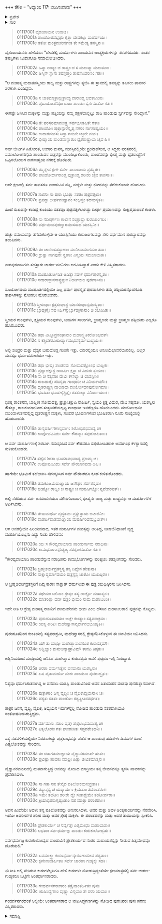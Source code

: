 +++
title = "ಅಧ್ಯಾಯ 117: ಋಷಿಸಂವಾದಃ"
+++

<details><summary>ಪ್ರವೇಶ</summary>


।।   ಓಂ ಓಂ ನಮೋ ನಾರಾಯಣಾಯ।।   ಶ್ರೀ ವೇದವ್ಯಾಸಾಯ ನಮಃ ।।

ಶ್ರೀ ಕೃಷ್ಣದ್ವೈಪಾಯನ ವೇದವ್ಯಾಸ ವಿರಚಿತ  

**ಶ್ರೀ ಮಹಾಭಾರತ**

**ಆದಿ ಪರ್ವ**

**ಸಂಭವ ಪರ್ವ**

**ಅಧ್ಯಾಯ 117**

</details>


<details><summary>ಸಾರ</summary>

ತಾಪಸರು ಪಾಂಡವರನ್ನೂ ಕುಂತಿಯನ್ನೂ ಕರೆದುಕೊಂಡು ಹಸ್ತಿನಾಪುರವನ್ನು ತಲುಪುವುದು (1-8). ಪಾಂಡವರ ಜನನ ಮತ್ತು ಪಾಂಡು-ಮಾದ್ರಿಯರ ಮರಣದ ಕುರಿತು ಹೇಳಿ, ಕುಂತಿ ಮತ್ತು ಪಾಂಡವರು ಅಲ್ಲಿಯೇ ಬಿಟ್ಟು ತಾಪಸರು ಅಂತರ್ಧಾನರಾದುದು (9-33).

</details>


> 01117001 ವೈಶಂಪಾಯನ ಉವಾಚ।  
01117001a ಪಾಂಡೋರವಭೃಥಂ ಕೃತ್ವಾ ದೇವಕಲ್ಪಾ ಮಹರ್ಷಯಃ।   
01117001c ತತೋ ಮಂತ್ರಮಕುರ್ವಂತ ತೇ ಸಮೇತ್ಯ ತಪಸ್ವಿನಃ।।

ವೈಶಂಪಾಯನನು ಹೇಳಿದನು: “ದೇವಕಲ್ಪಿ ಮಹರ್ಷಿಗಳು ಪಾಂಡುವಿನ ಅಂತ್ಯಕ್ರಿಯೆಗಳನ್ನು ನೆರವೇರಿಸಿದರು. ನಂತರ ತಪಸ್ವಿಗಳು ಒಂದುಗೂಡಿ ಸಮಾಲೋಚಿಸಿದರು.

> 01117002a ಹಿತ್ವಾ ರಾಜ್ಯಂ ಚ ರಾಷ್ಟ್ರಂ ಚ ಸ ಮಹಾತ್ಮಾ ಮಹಾತಪಾಃ।  
01117002c ಅಸ್ಮಿನ್ ಸ್ಥಾನೇ ತಪಸ್ತಪ್ತುಂ ತಾಪಸಾಂಶರಣಂ ಗತಃ।।

“ಆ ಮಹಾತ್ಮ ಮಹಾತಪಸ್ವಿಯು ರಾಜ್ಯ ಮತ್ತು ರಾಷ್ಟ್ರಗಳನ್ನು ತ್ಯಜಿಸಿ ಈ ಸ್ಥಾನದಲ್ಲಿ ತಪಸ್ಸನ್ನು ತಪಿಸಲು ತಾಪಸರ ಶರಣಾಗಿ ಬಂದಿದ್ದನು.

> 01117003a ಸ ಜಾತಮಾತ್ರಾನ್ಪುತ್ರಾಂಶ್ಚ ದಾರಾಂಶ್ಚ ಭವತಾಮಿಹ।  
01117003c ಪ್ರದಾಯೋಪನಿಧಿಂ ರಾಜಾ ಪಾಂಡುಃ ಸ್ವರ್ಗಮಿತೋ ಗತಃ।।

ಈಗಷ್ಟೇ ಜನಿಸಿದ ಮಕ್ಕಳನ್ನು ಮತ್ತು ಪತ್ನಿಯನ್ನು ನಮ್ಮ ರಕ್ಷಣೆಯಲ್ಲಿಟ್ಟು ರಾಜ ಪಾಂಡುವು ಸ್ವರ್ಗವನ್ನು ಸೇರಿದ್ದಾನೆ.”

> 01117004a ತೇ ಪರಸ್ಪರಮಾಮಂತ್ರ್ಯ ಸರ್ವಭೂತಹಿತೇ ರತಾಃ।  
01117004c ಪಾಂಡೋಃ ಪುತ್ರಾನ್ಪುರಸ್ಕೃತ್ಯ ನಗರಂ ನಾಗಸಾಹ್ವಯಂ।।  
01117005a ಉದಾರಮನಸಃ ಸಿದ್ಧಾ ಗಮನೇ ಚಕ್ರಿರೇ ಮನಃ।  
01117005c ಭೀಷ್ಮಾಯ ಪಾಂಡವಾನ್ದಾತುಂ ಧೃತರಾಷ್ಟ್ರಾಯ ಚೈವ ಹಿ।।

ಸರ್ವ ಜೀವಿಗಳ ಹಿತೋರತ, ಉದಾರ ಮನಸ್ಕ, ಮನಸ್ಸಿನಲ್ಲಿಯೇ ಪ್ರಯಾಣಿಸುವ, ಆ ಸಿದ್ಧರು ಪರಸ್ಪರರಲ್ಲಿ ಸಮಾಲೋಚನೆಗೈದು ಪಾಂಡುವಿನ ಪುತ್ರರನ್ನು ಮುಂದಿಟ್ಟುಕೊಂಡು, ಪಾಂಡವರನ್ನು ಭೀಷ್ಮ ಮತ್ತು ಧೃತರಾಷ್ಟ್ರನಿಗೆ ಒಪ್ಪಿಸಲೋಸುಗ ನಾಗಸಾಹ್ವಯ ನಗರಕ್ಕೆ ಹೊರಟರು.

> 01117006a ತಸ್ಮಿನ್ನೇವ ಕ್ಷಣೇ ಸರ್ವೇ ತಾನಾದಾಯ ಪ್ರತಸ್ಥಿರೇ।  
01117006c ಪಾಂಡೋರ್ದಾರಾಂಶ್ಚ ಪುತ್ರಾಂಶ್ಚ ಶರೀರಂ ಚೈವ ತಾಪಸಾಃ।।

ಅದೇ ಕ್ಷಣದಲ್ಲಿ ಸರ್ವ ತಾಪಸರೂ ಪಾಂಡುವಿನ ಪತ್ನಿ, ಮಕ್ಕಳು ಮತ್ತು ಶರೀರವನ್ನು ತೆಗೆದುಕೊಂಡು ಹೊರಟರು.

> 01117007a ಸುಖಿನೀ ಸಾ ಪುರಾ ಭೂತ್ವಾ ಸತತಂ ಪುತ್ರವತ್ಸಲಾ।   
01117007c ಪ್ರಪನ್ನಾ ದೀರ್ಘಮಧ್ವಾನಂ ಸಂಕ್ಷಿಪ್ತಂ ತದಮನ್ಯತ।।

ಹಿಂದೆ ಸುಖವನ್ನೇ ಕಂಡಿದ್ದ ಕುಂತಿಯು ಸತತವೂ ಪುತ್ರವತ್ಸಳಲಾಗಿದ್ದು ದೀರ್ಘ ಪ್ರಯಾಣವನ್ನು ಸಂಕ್ಷಿಪ್ತವಾದಂತೆ ಕಂಡಳು.

> 01117008a ಸಾ ನದೀರ್ಘೇಣ ಕಾಲೇನ ಸಂಪ್ರಾಪ್ತಾ ಕುರುಜಾಂಗಲಂ।  
01117008c ವರ್ಧಮಾನಪುರದ್ವಾರಮಾಸಸಾದ ಯಶಸ್ವಿನೀ।।

ಹೆಚ್ಚು ಸಮಯವನ್ನು ತೆಗೆದುಕೊಳ್ಳದೇ ಆ ಯಶಸ್ವಿನಿಯು ಕುರುಜಂಗಲವನ್ನು ಸೇರಿ ವರ್ಧಮಾನ ಪುರದ್ವಾರವನ್ನು ತಲುಪಿದಳು.

> 01117009a ತಂ ಚಾರಣಸಹಸ್ರಾಣಾಂ ಮುನೀನಾಮಾಗಮಂ ತದಾ।  
01117009c ಶ್ರುತ್ವಾ ನಾಗಪುರೇ ನೄಣಾಂ ವಿಸ್ಮಯಃ ಸಮಜಾಯತ।।

ನಾಗಪುರವಾಸಿಗಳು ಸಹಸ್ರಾರು ಚಾರಣ-ಮುನಿಗಳು ಆಗಮಿಸಿದ್ದಾರೆ ಎಂದು ಕೇಳಿ ವಿಸ್ಮಿತರಾದರು.

> 01117010a ಮುಹೂರ್ತೋದಿತ ಆದಿತ್ಯೇ ಸರ್ವೇ ಧರ್ಮಪುರಸ್ಕೃತಾಃ।   
01117010c ಸದಾರಾಸ್ತಾಪಸಾನ್ದ್ರಷ್ಟುಂ ನಿರ್ಯಯುಃ ಪುರವಾಸಿನಃ।।

ಸೂರ್ಯೋದಯ ಮುಹೂರ್ತದಲ್ಲಿಯೇ ಎಲ್ಲ ಧರ್ಮ ಪುರಸ್ಕೃತ ಪುರವಾಸಿಗಳು ತಮ್ಮ ಪತ್ನಿಯರನ್ನೊಡಗೂಡಿ ತಾಪಸಿಗಳನ್ನು ನೋಡಲು ಹೊರಬಂದರು.

> 01117011a ಸ್ತ್ರೀಸಂಘಾಃ ಕ್ಷತ್ರಸಂಘಾಶ್ಚ ಯಾನಸಂಘಾನ್ಸಮಾಸ್ಥಿತಾಃ।  
01117011c ಬ್ರಾಹ್ಮಣೈಃ ಸಹ ನಿರ್ಜಗ್ಮುರ್ಬ್ರಾಹ್ಮಣಾನಾಂ ಚ ಯೋಷಿತಃ।।

ಸ್ತ್ರೀಯರ ಗುಂಪುಗಳು, ಕ್ಷತ್ರಿಯರ ಗುಂಪುಗಳು, ಬಂಡಿಗಳ ಸಾಲುಗಳು, ಬ್ರಾಹ್ಮಣರು ಮತ್ತು ಬ್ರಾಹ್ಮಣ ಪತ್ನಿಯರು ಎಲ್ಲರೂ ಹೊರಬಂದರು.

> 01117012a ತಥಾ ವಿಟ್ಶೂದ್ರಸಂಘಾನಾಂ ಮಹಾನ್ವ್ಯತಿಕರೋಽಭವತ್।  
01117012c ನ ಕಶ್ಚಿದಕರೋದೀರ್ಷ್ಯಾಮಭವನ್ಧರ್ಮಬುದ್ಧಯಃ।।

ಅಲ್ಲಿ ಶೂದ್ರರ ಮತ್ತು ವೈಶ್ಯರ ಬಹುದೊಡ್ಡ ಗುಂಪೇ ಇತ್ತು. ಯಾರಲ್ಲಿಯೂ ಅಸೂಯೆಭಾವನೆಯಿರಲಿಲ್ಲ. ಎಲ್ಲರ ಮನಸ್ಸೂ ಧರ್ಮದಮೇಲೆಯೇ ಇತ್ತು.

> 01117013a ತಥಾ ಭೀಷ್ಮಃ ಶಾಂತನವಃ ಸೋಮದತ್ತೋಽಥ ಬಾಹ್ಲಿಕಃ।  
01117013c ಪ್ರಜ್ಞಾಚಕ್ಷುಶ್ಚ ರಾಜರ್ಷಿಃ ಕ್ಷತ್ತಾ ಚ ವಿದುರಃ ಸ್ವಯಂ।।  
01117014a ಸಾ ಚ ಸತ್ಯವತೀ ದೇವೀ ಕೌಸಲ್ಯಾ ಚ ಯಶಸ್ವಿನೀ।  
01117014c ರಾಜದಾರೈಃ ಪರಿವೃತಾ ಗಾಂಧಾರೀ ಚ ವಿನಿರ್ಯಯೌ।।  
01117015a ಧೃತರಾಷ್ಟ್ರಸ್ಯ ದಾಯಾದಾ ದುರ್ಯೋಧನಪುರೋಗಮಾಃ।  
01117015c ಭೂಷಿತಾ ಭೂಷಣೈಶ್ಚಿತ್ರೈಃ ಶತಸಂಖ್ಯಾ ವಿನಿರ್ಯಯುಃ।।

ಭೀಷ್ಮ ಶಾಂತನವ, ಬಾಹ್ಲೀಕ ಸೋಮದತ್ತ, ಪ್ರಜ್ಞಾಚಕ್ಷುಷಿ ರಾಜರ್ಷಿ, ಸ್ವಯಂ ಕ್ಷತ್ತ ವಿದುರ, ದೇವಿ ಸತ್ಯವತೀ, ಯಶಸ್ವಿನೀ ಕೌಸಲ್ಯಾ, ರಾಜಕುಮಾರರಿಂದ ಸುತ್ತುವರೆಯಲ್ಪಟ್ಟ ಗಾಂಧಾರೀ ಇವರೆಲ್ಲರೂ ಹೊರಬಂದರು. ದುರ್ಯೋಧನನ ಮುಂದಾಳುತನದಲ್ಲಿದ್ದ ಧೃತರಾಷ್ಟ್ರನ ಮಕ್ಕಳು, ಸುಂದರ ಭೂಷಣಗಳಿಂದ ಭೂಷಿತರಾಗಿ ನೂರು ಸಂಖ್ಯೆಯಲ್ಲಿ ಹೊರಬಂದರು.

> 01117016a ತಾನ್ಮಹರ್ಷಿಗಣಾನ್ಸರ್ವಾಂ ಶಿರೋಭಿರಭಿವಾದ್ಯ ಚ।  
01117016c ಉಪೋಪವಿವಿಶುಃ ಸರ್ವೇ ಕೌರವ್ಯಾಃ ಸಪುರೋಹಿತಾಃ।।

ಆ ಸರ್ವ ಮಹರ್ಷಿಗಣಕ್ಕೆ ಶಿರಬಾಗಿ ನಮಸ್ಕರಿಸಿದ ಸರ್ವ ಕೌರವರೂ ಸಪುರೋಹಿತರಾಗಿ ಅವರಿಗಿಂಥ ಕೆಳಸ್ಥಾನದಲ್ಲಿ ಕುಳಿತುಕೊಂಡರು.

> 01117017a ತಥೈವ ಶಿರಸಾ ಭೂಮಾವಭಿವಾದ್ಯ ಪ್ರಣಮ್ಯ ಚ।  
01117017c ಉಪೋಪವಿವಿಶುಃ ಸರ್ವೇ ಪೌರಜಾನಪದಾ ಅಪಿ।।

ಹಾಗೆಯೇ ಭೂಮಿಗೆ ತಲೆಬಾಗಿಸಿ ನಮಸ್ಕರಿಸಿದ ಸರ್ವ ಪೌರಜರನೂ ಕೂಡ ಕುಳಿತುಕೊಂಡರು.

> 01117018a ತಮಕೂಜಮಿವಾಜ್ಞಾಯ ಜನೌಘಂ ಸರ್ವಶಸ್ತದಾ।  
01117018c ಭೀಷ್ಮೋ ರಾಜ್ಯಂ ಚ ರಾಷ್ಟ್ರಂ ಚ ಮಹರ್ಷಿಭ್ಯೋ ನ್ಯವೇದಯತ್।।

ಅಲ್ಲಿ ನೆರೆದಿರುವ ಸರ್ವ ಜನಸಂದಣಿಯೂ ಮೌನಗೊಂಡಾಗ, ಭೀಷ್ಮನು ರಾಜ್ಯ ಮತ್ತು ರಾಷ್ಟ್ರವನ್ನು ಆ ಮಹರ್ಷಿಗಳಿಗೆ ಅರ್ಪಿಸಿದನು.

> 01117019a ತೇಷಾಮಥೋ ವೃದ್ಧತಮಃ ಪ್ರತ್ಯುತ್ಥಾಯ ಜಟಾಜಿನೀ।  
01117019c ಮಹರ್ಷಿಮತಮಾಜ್ಞಾಯ ಮಹರ್ಷಿರಿದಮಬ್ರವೀತ್।।

ಆಗ ಅವರಲ್ಲಿಯೇ ಹಿರಿಯವನಾದ, ಇತರ ಮಹರ್ಷಿಗಳ ಮನಸ್ಸನ್ನು ಅರಿತಿದ್ದ, ಜಟಾಜಿನಿಧಾರಿಣಿ ವೃದ್ಧ ಮಹರ್ಷಿಯೊಬ್ಬನು ಎದ್ದು ನಿಂತು ಹೇಳಿದನು:

> 01117020a ಯಃ ಸ ಕೌರವ್ಯದಾಯಾದಃ ಪಾಂಡುರ್ನಾಮ ನರಾಧಿಪಃ।  
01117020c ಕಾಮಭೋಗಾನ್ಪರಿತ್ಯಜ್ಯ ಶತಶೃಂಗಮಿತೋ ಗತಃ।।

“ಕೌರವ್ಯದಾಯಾದಿ ಪಾಂಡುವೆನ್ನುವ ನರಾಧಿಪನು ಕಾಮಭೋಗಗಳನ್ನು ಪರಿತ್ಯಜಿಸಿ ಶತಶೃಂಗವನ್ನು ಸೇರಿದನು.

> 01117021a ಬ್ರಹ್ಮಚರ್ಯವ್ರತಸ್ಥಸ್ಯ ತಸ್ಯ ದಿವ್ಯೇನ ಹೇತುನಾ।  
01117021c ಸಾಕ್ಷಾದ್ಧರ್ಮಾದಯಂ ಪುತ್ರಸ್ತಸ್ಯ ಜಾತೋ ಯುದಿಷ್ಠಿರಃ।।

ಆ ಬ್ರಹ್ಮಚರ್ಯವ್ರತಸ್ಥನಿಗೆ ದಿವ್ಯ ಕಾರಣ ಸಾಕ್ಷಾತ್ ದರ್ಮನಿಂದ ಈ ಪುತ್ರ ಯುಧಿಷ್ಠಿರನು ಜನಿಸಿದನು.

> 01117022a ತಥೇಮಂ ಬಲಿನಾಂ ಶ್ರೇಷ್ಠಂ ತಸ್ಯ ರಾಜ್ಞೋ ಮಹಾತ್ಮನಃ।  
01117022c ಮಾತರಿಶ್ವಾ ದದೌ ಪುತ್ರಂ ಭೀಮಂ ನಾಮ ಮಹಾಬಲಂ।।

ಇದೇ ರೀತಿ ಆ ಶ್ರೇಷ್ಠ ಮಹಾತ್ಮ ರಾಜನಿಗೆ ವಾಯುದೇವನು ಭೀಮ ಎಂಬ ಹೆಸರಿನ ಮಹಾಬಲಶಾಲಿ ಪುತ್ರನನ್ನು ಕೊಟ್ಟನು.

> 01117023a ಪುರುಹೂತಾದಯಂ ಜಜ್ಞೇ ಕುಂತ್ಯಾಂ ಸತ್ಯಪರಾಕ್ರಮಃ।   
01117023c ಯಸ್ಯ ಕೀರಿಟಿಃ ಮಹೇಷ್ವಾಸಾನ್ಸರ್ವಾನಭಿಭವಿಷ್ಯತಿ।।

ಪುರುಹೂತನಿಂದ ಕುಂತಿಯಲ್ಲಿ ಸತ್ಯಪರಾಕ್ರಮಿ, ಮಹೇಷ್ವಾಸರಲ್ಲಿ ಶ್ರೇಷ್ಠನೆನಿಸಿಕೊಳ್ಳುವ ಈ ಕಿರೀಟಿಯು ಜನಿಸಿದನು.

> 01117024a ಯೌ ತು ಮಾದ್ರೀ ಮಹೇಷ್ವಾಸಾವಸೂತ ಕುರುಸತ್ತಮೌ।  
01117024c ಅಶ್ವಿಭ್ಯಾಂ ಮನುಜವ್ಯಾಘ್ರಾವಿಮೌ ತಾವಪಿ ತಿಷ್ಠತಃ।।

ಅಶ್ವಿನಿಯರಿಂದ ಮಾದ್ರಿಯಲ್ಲಿ ಜನಿಸಿದ ಮಹೇಷ್ವಾಸ ಕುರುಸತ್ತಮ ಅವಳಿ ಪುತ್ರರೂ ಇಲ್ಲಿ ನಿಂತಿದ್ದಾರೆ.

> 01117025a ಚರತಾ ಧರ್ಮನಿತ್ಯೇನ ವನವಾಸಂ ಯಶಸ್ವಿನಾ।  
01117025c ಏಷ ಪೈತಾಮಹೋ ವಂಶಃ ಪಾಂಡುನಾ ಪುನರುದ್ಧೃತಃ।।

ನಿತ್ಯವೂ ಧರ್ಮಚರಿತನಾಗಿದ್ದ ಆ ವನವಾಸಿ ಯಶಸ್ವಿ ಪಾಂಡುವಿನಿಂದ ಅವನ ಪಿತಾಮಹನ ವಂಶವು ಪುನರುತ್ಥಾನವಾಗಿದೆ.

> 01117026a ಪುತ್ರಾಣಾಂ ಜನ್ಮ ವೃದ್ಧಿಂ ಚ ವೈದಿಕಾಧ್ಯಯನಾನಿ ಚ।   
01117026c ಪಶ್ಯತಃ ಸತತಂ ಪಾಂಡೋಃ ಶಶ್ವತ್ಪ್ರೀತಿರವರ್ಧತ।।

ಪುತ್ರರ ಜನನ, ವೃದ್ಧಿ, ವೈದಿಕ, ಅದ್ಯಯನ ಇವುಗಳನ್ನೆಲ್ಲ ನೋಡಿದ ಪಾಂಡುವು ಸತತವಾಗಿಯೂ ಸಂತೋಷದಿಂದಿರುತ್ತಿದ್ದನು.

> 01117027a ವರ್ತಮಾನಃ ಸತಾಂ ವೃತ್ತೇ ಪುತ್ರಲಾಭಮವಾಪ್ಯ ಚ।  
01117027c ಪಿತೃಲೋಕಂ ಗತಃ ಪಾಂಡುರಿತಃ ಸಪ್ತದಶೇಽಹನಿ।।

ಸತ್ಯ ನಡವಳಿಕೆಯಲ್ಲಿಯೇ ನಿರತನಾಗಿದ್ದು ಪುತ್ರಲಾಭವನ್ನು ಪಡೆದ ಆ ಪಾಂಡುವು ಹದಿನೇಳು ದಿವಸಗಳ ಹಿಂದೆ ಪಿತೃಲೋಕವನ್ನು ಸೇರಿದನು.

> 01117028a ತಂ ಚಿತಾಗತಮಾಜ್ಞಾಯ ವೈಶ್ವಾನರಮುಖೇ ಹುತಂ।  
01117028c ಪ್ರವಿಷ್ಟಾ ಪಾವಕಂ ಮಾದ್ರೀ ಹಿತ್ವಾ ಜೀವಿತಮಾತ್ಮನಃ।।

ವೈಶ್ವಾನರಮುಖದಲ್ಲಿ ಹುತನಾಗುತ್ತಿದ್ದ ಅವನನ್ನು ನೋಡಿದ ಮಾದ್ರಿಯು ತನ್ನ ಜೀವನವನ್ನೂ ತ್ಯಜಿಸಿ ಪಾವಕವನ್ನು ಪ್ರವೇಶಿಸಿದಳು.

> 01117029a ಸಾ ಗತಾ ಸಹ ತೇನೈವ ಪತಿಲೋಕಮನುವ್ರತಾ।।   
01117029c ತಸ್ಯಾಸ್ತಸ್ಯ ಚ ಯತ್ಕಾರ್ಯಂ ಕ್ರಿಯತಾಂ ತದನಂತರಂ।।  
01117030a ಇಮೇ ತಯೋಃ ಶರೀರೇ ದ್ವೇ ಸುತಾಶ್ಚೇಮೇ ತಯೋರ್ವರಾಃ।  
01117030c ಕ್ರಿಯಾಭಿರನುಗೃಹ್ಯಂತಾಂ ಸಹ ಮಾತ್ರಾ ಪರಂತಪಾಃ।।

ಅವನ ಹಿಂದೆಯೇ ಅವಳು ತನ್ನ ಪತಿಲೋಕವನ್ನು ಅನುಸರಿಸಿದಳು. ಅವನ ಮತ್ತು ಅವಳ ಅಂತ್ಯಕಾರ್ಯವನ್ನು ನೆರವೇರಿಸಿ. ಇದೋ ಅವರೀರ್ವರ ಶರೀರ ಮತ್ತು ಅವರ ಶ್ರೇಷ್ಠ ಮಕ್ಕಳು. ಈ ಪರಂತಪರನ್ನು ಮತ್ತು ಅವರ ತಾಯಿಯನ್ನು ಸ್ವೀಕರಿಸಿ.

> 01117031a ಪ್ರೇತಕಾರ್ಯೇ ಚ ನಿರ್ವೃತ್ತೇ ಪಿತೃಮೇಧಂ ಮಹಾಯಶಾಃ।  
01117031c ಲಭತಾಂ ಸರ್ವಧರ್ಮಜ್ಞಃ ಪಾಂಡುಃ ಕುರುಕುಲೋದ್ವಹಃ।।

ಸರ್ವಧರ್ಮಜ್ಞ ಕುರುಕುಲೋದ್ವಹ ಪಾಂಡುವಿಗೆ ಪ್ರೇತಕಾರ್ಯದ ನಂತರ ಮಹಾಯಶಸ್ಸನ್ನು ನೀಡುವ ಪಿತೃಮೇಧವೂ ದೊರೆಯಲಿ.”

> 01117032a ಏವಮುಕ್ತ್ವಾ ಕುರೂನ್ಸರ್ವಾನ್ಕುರೂಣಾಮೇವ ಪಶ್ಯತಾಂ।  
01117032c ಕ್ಷಣೇನಾಂತರ್ಹಿತಾಃ ಸರ್ವೇ ಚಾರಣಾ ಗುಹ್ಯಕೈಃ ಸಹ।।

ಈ ರೀತಿ ಅಲ್ಲಿ ಸೇರಿರುವ ಕುರುಗಳೆಲ್ಲರಿಗೂ ಹೇಳಿ ಕುರುಗಳು ನೋಡುತ್ತಿದ್ದಂತೆಯೇ ಕ್ಷಣಮಾತ್ರದಲ್ಲಿ ಸರ್ವ ಚಾರಣ-ಗುಹ್ಯಕರೂ ಒಟ್ಟಿಗೇ ಅಂತರ್ಧಾನರಾದರು.

> 01117033a ಗಂಧರ್ವನಗರಾಕಾರಂ ತತ್ರೈವಾಂತರ್ಹಿತಂ ಪುನಃ।  
01117033c ಋಷಿಸಿದ್ಧಗಣಂ ದೃಷ್ಟ್ವಾ ವಿಸ್ಮಯಂ ತೇ ಪರಂ ಯಯುಃ।।

ಗಂಧರ್ವನಗರದಂತೆ ಅಲ್ಲಿಯೇ ಅಂತರ್ಧಾನರಾದ ಆ ಋಷಿಸಿದ್ಧಗಣಗಳನ್ನು ನೋಡಿದ ಪುರಜನರು ಪುನಃ ಪರಮ ವಿಸ್ಮಿತರಾದರು.


<details><summary>ಸಮಾಪ್ತಿ</summary>
ಇತಿ ಶ್ರೀ ಮಹಾಭಾರತೇ ಆದಿಪರ್ವಣಿ ಸಂಭವಪರ್ವಣಿ ಋಷಿಸಂವಾದೇ ಸಪ್ತದಶಾಧಿಕಶತತಮೋಽಧ್ಯಾಯಃ।।  
ಇದು ಶ್ರೀ ಮಹಾಭಾರತದಲ್ಲಿ ಆದಿಪರ್ವದಲ್ಲಿ ಸಂಭವ ಪರ್ವದಲ್ಲಿ ಋಷಿಸಂವಾದ ಎನ್ನುವ ನೂರಾಹದಿನೇಳನೆಯ ಅಧ್ಯಾಯವು.


</details>

